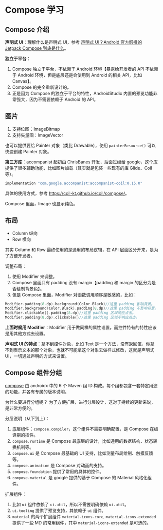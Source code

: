 # Compose 学习

## Compose 介绍

**声明式 UI**：理解什么是声明式 UI，参考 [声明式 UI？Android 官方怒推的 Jetpack Compose 到底是什么](https://rengwuxian.com/jetpack-compose-3/)。

**独立于平台**：

1. Compose 独立于平台，不依赖于 Android 环境【暴露给开发者的 API 不依赖于 Android 环境，但是底层还是会使用到 Android 的相关 API，比如 Canvas】。
2. Compose 的完全重新设计的。
3. 正是因为 Compose 的独立于平台的特性，AndroidStudio 内置的预览功能非常强大，因为不需要依赖于 Android 的 API。

## 图片

1. 支持位图：ImageBitmap
2. 支持矢量图：ImageVector

也可以提供要给 Painter 对象（类比 Drawable），使用 `painterResource()` 可以快速创建 Painter 对象。

**第三方库**：accompanist 起初由 ChrisBanes 开发，后面过继给 google，这个库提供了很多辅助功能，比如图片加载（其实就是包装一些现有的库 Glide、Coil 等）。

```groovy
implementation "com.google.accompanist:accompanist-coil:0.15.0"
```

具体的使用方式，参考 <https://coil-kt.github.io/coil/compose/>。

Compose 里面，Image 也显示纯色。

## 布局

- Column 纵向
- Row 横向

其实 Column 和 Row 最终使用的是通用的布局逻辑，在 API 层面区分开来，是为了方便开发者。

调整布局：

1. 使用 Modifier 来调整。 
2. Compose 里面只有 padding 没有 margin【padding 和 margin 的区分为是否绘制背景色】。
3. 但是 Compose 里面，Modifier 对函数调用顺序是敏感的，比如：

```kotlin
Modifier.padding(8.dp).background(Color.Black)//这里 padding 影响背景。
Modifier.background(Color.Black).padding(8.dp)//这里 padding 不影响背景。
Modifier.clickable{}.padding(8.dp)//这里 padding 区域响应点击。
Modifier.padding(8.dp).clickable{}//这里 padding 区域不响应点击。
```

**上面时候用 Modifier**：Modifier 用于做同样的属性设置，而控件特有的特性应该是用其他方式去设置。

**声明式 UI 的特点**：拿不到控件对象，比如 Text 是一个方法，没有返回值，你拿不到表示文本的那个对象，也就不可能拿这个对象去做样式修改，这就是声明式 UI，一切通过声明的方式来设置。

## Compose 组件分组

[compose](https://developer.android.com/jetpack/androidx/releases/compose?hl=zh-cn) 由 androidx 中的 6 个 Maven 组 ID 构成。每个组都包含一套特定用途的功能，并各有专属的版本说明。

为什么要进行分组呢？ 为了方便扩展，进行分层设计，这对于持续的更新来说，是非常方便的。

分层说明（从下到上）：

1. 底层组件：`compose.compiler`，这个组件不需要明确配置，是 Compose 在编译期的插件。
2. `compose.runtime` 是 Compose 最底层的设计，比如通用的数据结构、状态转换机制等。
3. `compose.ui` 是 Compose 最基础的 UI 支持，比如测量布局绘制、触摸反馈等。
4. `compose.animation` 是 Compose 对动画的支持。
5. `compose.foundation` 提供了常用的具体的控件。
6. `compose.material` 是 google 提供的基于 Compose 的 Material 风格化组件。

扩展组件：

1. 比如 `ui` 组件依赖了 `ui.util`，所以不需要明确依赖 `ui.util`。
2. `ui.tooling` 提供了预览支持，其依赖于 `ui` 组件。
3. `material` 的两个扩展组件 `material-icons-core`, `material-icons-extended` 提供了一些 MD 的常用组件，其中 `material-icons-extended` 是可选的。
